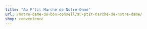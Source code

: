```yaml
---
title: "Au P'tit Marché de Notre-Dame"
url: /notre-dame-du-bon-conseil/au-ptit-marche-de-notre-dame/
shop: convenience
---
```

